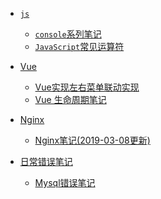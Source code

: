  * <i class="profile-icon vuejs iconfont icon-js"></i>[`js`](notes/js/console-related-note.md)

    - <i class="profile-icon vuejs iconfont icon-js"></i>[`console`系列笔记](notes/js/console/console-related-note.md)
    - [<i class="profile-icon vuejs iconfont icon-note"></i>`JavaScript`常见运算符](notes/js/common-operator/common-operator.md)
* <i class="profile-icon vuejs iconfont icon-vuejs"></i>[Vue](notes/vue/guide.md)
   * <i class="profile-icon iconfont icon-note"></i>[Vue实现左右菜单联动实现](notes/vue/cascade-menu.md)
   * <i class="profile-icon iconfont icon-note"></i>[Vue 生命周期笔记](notes/vue/vue-lifecycle/vue-lifecycle.md)
* <i class="profile-icon vuejs iconfont icon-nginx"></i>[Nginx](notes/nginx/guide.md)
   * <i class="profile-icon iconfont icon-note"></i>[Nginx笔记(2019-03-08更新)](notes/nginx/nginx/note.md)
* <i class="profile-icon iconfont icon-note"></i>[日常错误笔记](notes/error-qa/guide.md)
   * <i class="profile-icon iconfont icon-mysql"></i>[Mysql错误笔记](notes/error-qa/mysql/note-qa.md)

